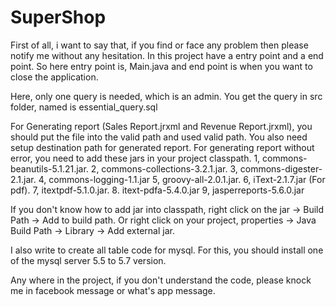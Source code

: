 # SuperShop

First of all, i want to say that, if you find or face any problem then please notify me without any hesitation.
In this project have a entry point and a end point. So here entry point is, Main.java and end point is when you want to 
close the application.

Here, only one query is needed, which is an admin. You get the query in src folder, named is essential_query.sql

For Generating report (Sales Report.jrxml and Revenue Report.jrxml), you should put the file into the valid path and used valid path. You also need setup destination path 
for generated report. For generating report without error, you need to add these jars in your project classpath.
1, commons-beanutils-5.1.21.jar. 2, commons-collections-3.2.1.jar. 3, commons-digester-2.1.jar. 4, commons-logging-1.1.jar
5, groovy-all-2.0.1.jar. 6, iText-2.1.7.jar (For pdf). 7, itextpdf-5.1.0.jar. 8. itext-pdfa-5.4.0.jar
9, jasperreports-5.6.0.jar

If you don't know how to add jar into classpath, right click on the jar -> Build Path -> Add to build path.
Or right click on your project, properties -> Java Build Path -> Library -> Add external jar.

I also write to create all table code for mysql. For this, you should install one of the mysql server 5.5 to 5.7 version.

Any where in the project, if you don't understand the code, please knock me in facebook message or what's app message.


